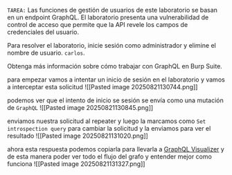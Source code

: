 `TAREA:` Las funciones de gestión de usuarios de este laboratorio se basan en un endpoint GraphQL. El laboratorio presenta una vulnerabilidad de control de acceso que permite que la API revele los campos de credenciales del usuario.

Para resolver el laboratorio, inicie sesión como administrador y elimine el nombre de usuario. `carlos`.

Obtenga más información sobre cómo trabajar con GraphQL en Burp Suite.

para empezar vamos a intentar un inicio de sesión en el laboratorio y vamos a interceptar esta solicitud
![[Pasted image 20250821130744.png]]

podemos ver que el intento de inicio se sesión se envía como una mutación de `GraphQL` 
![[Pasted image 20250821130845.png]]

enviamos nuestra solicitud al repeater y luego la marcamos como `Set introspection query` para cambiar la solicitud y la enviamos para ver el resultado
![[Pasted image 20250821131020.png]]

ahora esta respuesta podemos copiarla para llevarla a [GraphQL Visualizer](http://nathanrandal.com/graphql-visualizer/) y de esta manera poder ver todo el flujo del grafo y entender mejor como funciona 
![[Pasted image 20250821131327.png]]

